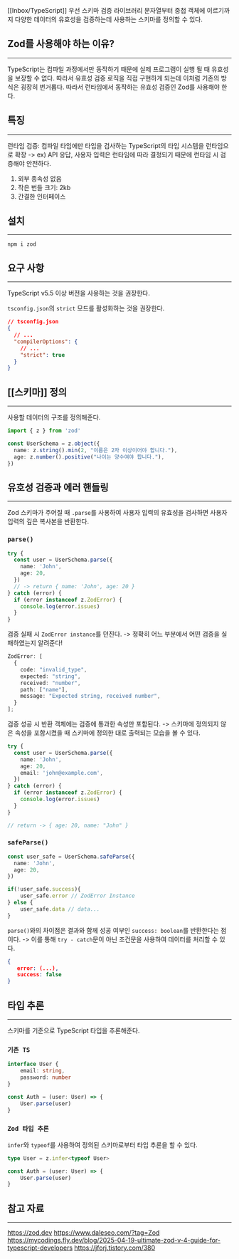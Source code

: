 [[Inbox/TypeScript]] 우선 스키마 검증 라이브러리
문자열부터 중첩 객체에 이르기까지 다양한 데이터의 유효성을 검증하는데 사용하는 스키마를 정의할 수  있다.

## Zod를 사용해야 하는 이유?
---
TypeScript는 컴파일 과정에서만 동작하기 때문에 실제 프로그램이 실행 될 때 유효성을 보장할 수 없다.
따라서 유효성 검증 로직을 직접 구현하게 되는데 이처럼 기존의 방식은 굉장히 번거롭다. 따라서 런타임에서 동작하는 유효성 검증인 Zod를 사용해야 한다.

## 특징
---
런타임 검증: 컴파일 타임에만 타입을 검사하는 TypeScript의 타입 시스템을 런타임으로 확장
-> ex) API 응답, 사용자 입력은 런타임에 따라 결정되기 때문에 런타임 시 검증해야 안전하다.

1. 외부 종속성 없음
2. 작은 번들 크기: 2kb
3. 간결한 인터페이스

## 설치
---

```
npm i zod
```

## 요구 사항
---
TypeScript v5.5 이상 버전을 사용하는 것을 권장한다.

`tsconfig.json`의 `strict` 모드를 활성화하는 것을 권장한다.

```json
// tsconfig.json
{
  // ...
  "compilerOptions": {
    // ...
    "strict": true
  }
}
```

## [[스키마]] 정의
---
사용할 데이터의 구조를 정의해준다.

```ts
import { z } from 'zod'

const UserSchema = z.object({
  name: z.string().min(2, "이름은 2자 이상이어야 합니다."),
  age: z.number().positive("나이는 양수여야 합니다."),
})
```

## 유호성 검증과 에러 핸들링
---
Zod 스키마가 주어질 때 `.parse`를 사용하여 사용자 입력의 유효성을 검사하면 사용자 입력의 깊은 복사본을 반환한다. 

### `parse()`
```ts
try {
  const user = UserSchema.parse({
    name: 'John',
    age: 20,
  })
  // -> return { name: 'John', age: 20 }
} catch (error) {
  if (error instanceof z.ZodError) {
    console.log(error.issues)
  }
}
```

검증 실패 시 `ZodError instance`를 던진다.
-> 정확히 어느 부분에서 어떤 검증을 실패하였는지 알려준다!
	
```ts
ZodError: [
  {
    code: "invalid_type",
    expected: "string",
    received: "number",
    path: ["name"],
    message: "Expected string, received number",
  }
];
```

검증 성공 시 반환 객체에는 검증에 통과한 속성만 포함된다.
-> 스키마에 정의되지 않은 속성을 포함시켰을 때 스키마에 정의한 대로 출력되는 모습을 볼 수 있다.

```ts
try {
  const user = UserSchema.parse({
    name: 'John',
    age: 20,
    email: 'john@example.com',
  })
} catch (error) {
  if (error instanceof z.ZodError) {
    console.log(error.issues)
  }
}

// return -> { age: 20, name: "John" }
```
### `safeParse()`
```ts
const user_safe = UserSchema.safeParse({
  name: 'John',
  age: 20,
})

if(!user_safe.success){
	user_safe.error // ZodError Instance
} else {
	user_safe.data // data...
}
```

 `parse()`와의 차이점은 결과와 함께 성공 여부인 `success: boolean`를 반환한다는 점이다.
 -> 이를 통해 `try - catch`문이 아닌 조건문을 사용하여 데이터를 처리할 수 있다.
 
 ```json
 {
	error: (...),
	success: false
 }
```

## 타입 추론
---
스키마를 기준으로 TypeScript 타입을 추론해준다. 

### `기존 TS`
```ts
interface User {
	email: string,
	password: number
}

const Auth = (user: User) => {
	User.parse(user)
}
```

### `Zod 타입 추론`
`infer`와 `typeof`를 사용하여 정의된 스키마로부터 타입 추론을 할 수 있다.
```ts
type User = z.infer<typeof User>

const Auth = (user: User) => {
	User.parse(user)
}
```


## 참고 자료
---
https://zod.dev
https://www.daleseo.com/?tag=Zod
https://mycodings.fly.dev/blog/2025-04-19-ultimate-zod-v-4-guide-for-typescript-developers
https://jforj.tistory.com/380